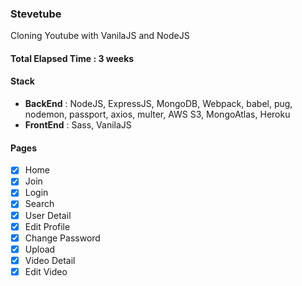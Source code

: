 ### Stevetube  
  
  Cloning Youtube with VanilaJS and NodeJS  
  
#### Total Elapsed Time : 3 weeks  
  
#### Stack   
  * **BackEnd** : NodeJS, ExpressJS, MongoDB, Webpack, babel, pug, nodemon, passport, axios, multer, AWS S3, MongoAtlas, Heroku  
  * **FrontEnd** : Sass, VanilaJS  
  
#### Pages
  
  * [x] Home  
  * [x] Join  
  * [x] Login  
  * [x] Search  
  * [x] User Detail  
  * [x] Edit Profile  
  * [x] Change Password  
  * [x] Upload  
  * [x] Video Detail  
  * [x] Edit Video  
